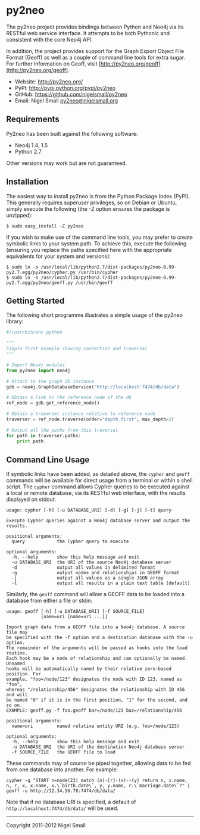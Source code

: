 py2neo
======

The py2neo project provides bindings between Python and Neo4j via its RESTful
web service interface. It attempts to be both Pythonic and consistent with the
core Neo4j API.

In addition, the project provides support for the Graph Export Object File
Format (Geoff) as well as a couple of command line tools for extra sugar. For
further information on Geoff, visit
[http://py2neo.org/geoff](http://py2neo.org/geoff).


* Website:  http://py2neo.org/
* PyPI:     http://pypi.python.org/pypi/py2neo
* GitHub:   https://github.com/nigelsmall/py2neo
* Email:    Nigel Small <py2neo@nigelsmall.org>


Requirements
------------

Py2neo has been built against the following software:

* Neo4j 1.4, 1.5
* Python 2.7

Other versions may work but are not guaranteed.


Installation
------------

The easiest way to install py2neo is from the Python Package Index (PyPI). This
generally requires superuser privileges, so on Debian or Ubuntu, simply execute
the following (the -Z option ensures the package is unzipped):

```
$ sudo easy_install -Z py2neo
```

If you wish to make use of the command line tools, you may prefer to create
symbolic links to your system path. To achieve this, execute the following
(ensuring you replace the paths specified here with the appropriate equivalents
for your system and versions):

```
$ sudo ln -s /usr/local/lib/python2.7/dist-packages/py2neo-0.99-py2.7.egg/py2neo/cypher.py /usr/bin/cypher
$ sudo ln -s /usr/local/lib/python2.7/dist-packages/py2neo-0.99-py2.7.egg/py2neo/geoff.py /usr/bin/geoff
```


Getting Started
---------------

The following short programme illustrates a simple usage of the py2neo library:

```python
#!/usr/bin/env python

"""
Simple first example showing connection and traversal
"""

# Import Neo4j modules
from py2neo import neo4j

# Attach to the graph db instance
gdb = neo4j.GraphDatabaseService("http://localhost:7474/db/data")

# Obtain a link to the reference node of the db
ref_node = gdb.get_reference_node()

# Obtain a traverser instance relative to reference node
traverser = ref_node.traverse(order="depth_first", max_depth=2)

# Output all the paths from this traversal
for path in traverser.paths:
	print path
```


Command Line Usage
------------------

If symbolic links have been added, as detailed above, the `cypher` and `geoff`
commands will be available for direct usage from a terminal or within a shell
script. The `cypher` command allows Cypher queries to be executed against a
local or remote database, via its RESTful web interface, with the results
displayed on stdout:

```
usage: cypher [-h] [-u DATABASE_URI] [-d] [-g] [-j] [-t] query

Execute Cypher queries against a Neo4j database server and output the results.

positional arguments:
  query            the Cypher query to execute

optional arguments:
  -h, --help       show this help message and exit
  -u DATABASE_URI  the URI of the source Neo4j database server
  -d               output all values in delimited format
  -g               output nodes and relationships in GEOFF format
  -j               output all values as a single JSON array
  -t               output all results in a plain text table (default)
```

Similarly, the `geoff` command will allow a GEOFF data to be loaded into a
database from either a file or stdin:

```
usage: geoff [-h] [-u DATABASE_URI] [-f SOURCE_FILE]
             [name=uri [name=uri ...]]

Import graph data from a GEOFF file into a Neo4j database. A source file may
be specified with the -f option and a destination database with the -u option.
The remainder of the arguments will be passed as hooks into the load routine.
Each hook may be a node of relationship and can optionally be named. Unnamed
hooks will be automatically named by their relative zero-based position. For
example, "foo=/node/123" designates the node with ID 123, named as "foo",
whereas "/relationship/456" designates the relationship with ID 456 and will
be named "0" if it is in the first position, "1" for the second, and so on.
EXAMPLE: geoff.py -f foo.geoff bar=/node/123 baz=/relationship/456

positional arguments:
  name=uri         named relative entity URI (e.g. foo=/node/123)

optional arguments:
  -h, --help       show this help message and exit
  -u DATABASE_URI  the URI of the destination Neo4j database server
  -f SOURCE_FILE   the GEOFF file to load
```

These commands may of course be piped together, allowing data to be fed from
one database into another. For example:

```
cypher -g "START n=node(23) match (n)-[r]-(x)--(y) return n, x.name, n, r, x, x.name, x.\`birth.date\`, y, y.name, r.\`marriage.date\`?" | geoff -u http://12.34.56.78:7474/db/data/
```

Note that if no database URI is specified, a default of
`http://localhost:7474/db/data/` will be used.

---

Copyright 2011-2012 Nigel Small

